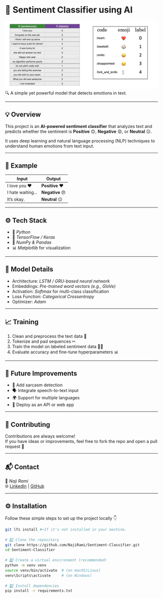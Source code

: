 # 🧠 Sentiment Classifier using AI  

![Project Preview](./images/data_set.png)  
🔍 A simple yet powerful model that detects emotions in text.

---

## 💡 Overview  

This project is an **AI-powered sentiment classifier** that analyzes text and predicts whether the sentiment is **Positive** 😊, **Negative** 😡, or **Neutral** 😐.  

It uses deep learning and natural language processing (NLP) techniques to understand human emotions from text input.  

---

## 🚀 Example  

| Input | Output |
|-------|---------|
| I love you ❤ | **Positive** ❤️ |
| I hate waiting... | **Negative** 😠 |
| It’s okay. | **Neutral** 😐 |

---

## ⚙ Tech Stack  

- 🐍 *Python*  
- 🤗 *TensorFlow / Keras*  
- 🧾 *NumPy & Pandas*  
- 📊 *Matplotlib* for visualization  

---


## 🧠 Model Details  

- Architecture: *LSTM / GRU-based neural network*  
- Embeddings: *Pre-trained word vectors (e.g., GloVe)*  
- Activation: *Softmax* for multi-class classification  
- Loss Function: *Categorical Crossentropy*  
- Optimizer: *Adam*  

---

## 📈 Training  

1. Clean and preprocess the text data 🧹  
2. Tokenize and pad sequences ✂  
3. Train the model on labeled sentiment data 🏋‍♂  
4. Evaluate accuracy and fine-tune hyperparameters 📊  


---

## 💭 Future Improvements  

- 🚦 Add sarcasm detection  
- 🗣 Integrate speech-to-text input  
- 🌍 Support for multiple languages  
- 🤖 Deploy as an API or web app  

---

## 🤝 Contributing  

Contributions are always welcome!  
If you have ideas or improvements, feel free to fork the repo and open a pull request 💪  


---

## 📬 Contact  

📧 *Naji Rami*  
🌐 [LinkedIn](https://www.linkedin.com/in/najy-rami-b7b9b031a) | [GitHub](https://github.com/NajiRami)  

---

## ⚙ Installation  

Follow these simple steps to set up the project locally 👇  

```bash
git lfs install #⬅️If it's not installed in your machine.

# 1️⃣ Clone the repository
git clone https://github.com/NajiRami/Sentiment-Classifier.git
cd Sentiment-Classifier

# 2️⃣ Create a virtual environment (recommended)
python -m venv venv
source venv/bin/activate  # (on macOS/Linux)
venv\Scripts\activate     # (on Windows)

# 3️⃣ Install dependencies
pip install -r requirements.txt
